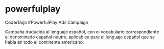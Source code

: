powerfulplay
============

CoderDojo #PowerfulPlay Ads Campaign

Campaña traducida al lenguaje español, con el vocabulario correspondiente al denominado español neutro, aplicablea para el lenguaje español que se habla en todo el continente americano.
